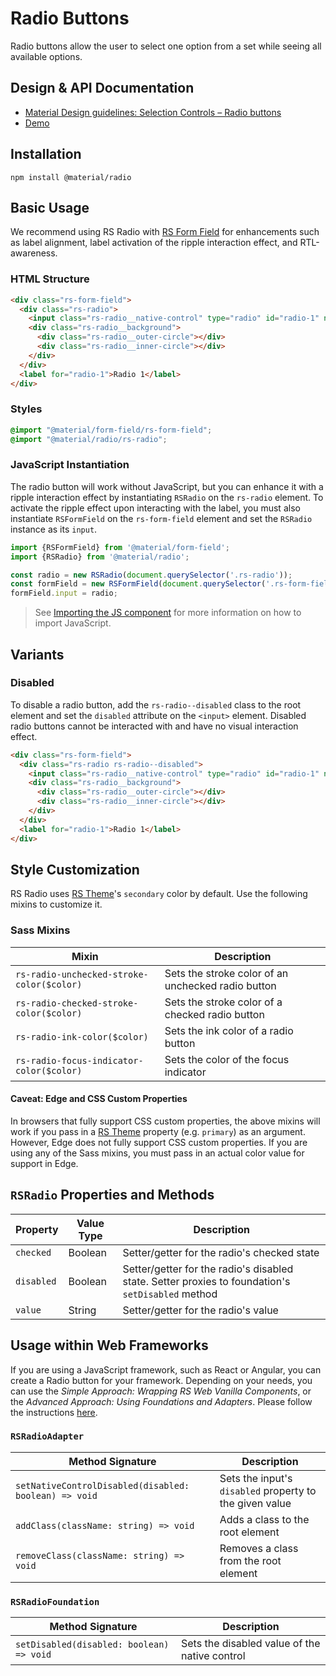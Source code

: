 <!--docs:
title: "Radio Buttons"
layout: detail
section: components
iconId: radio_button
path: /catalog/input-controls/radio-buttons/
-->

# Radio Buttons

<!--<div class="article__asset">
  <a class="article__asset-link"
     href="https://material-components.github.io/material-components-web-catalog/#/component/radio">
    <img src="{{ site.rootpath }}/images/rs_web_screenshots/radios.png" width="60" alt="Radio buttons screenshot">
  </a>
</div>-->

Radio buttons allow the user to select one option from a set while seeing all available options.

## Design & API Documentation

<ul class="icon-list">
  <li class="icon-list-item icon-list-item--spec">
    <a href="https://material.io/go/design-radio-buttons">Material Design guidelines: Selection Controls – Radio buttons</a>
  </li>
  <li class="icon-list-item icon-list-item--link">
    <a href="https://material-components.github.io/material-components-web-catalog/#/component/radio">Demo</a>
  </li>
</ul>

## Installation

```
npm install @material/radio
```

## Basic Usage

We recommend using RS Radio with [RS Form Field](../rs-form-field) for enhancements such as label alignment, label activation of the ripple interaction effect, and RTL-awareness.

### HTML Structure

```html
<div class="rs-form-field">
  <div class="rs-radio">
    <input class="rs-radio__native-control" type="radio" id="radio-1" name="radios" checked>
    <div class="rs-radio__background">
      <div class="rs-radio__outer-circle"></div>
      <div class="rs-radio__inner-circle"></div>
    </div>
  </div>
  <label for="radio-1">Radio 1</label>
</div>
```

### Styles

```scss
@import "@material/form-field/rs-form-field";
@import "@material/radio/rs-radio";
```

### JavaScript Instantiation

The radio button will work without JavaScript, but you can enhance it with a ripple interaction effect by instantiating `RSRadio` on the `rs-radio` element. To activate the ripple effect upon interacting with the label, you must also instantiate `RSFormField` on the `rs-form-field` element and set the `RSRadio` instance as its `input`.

```js
import {RSFormField} from '@material/form-field';
import {RSRadio} from '@material/radio';

const radio = new RSRadio(document.querySelector('.rs-radio'));
const formField = new RSFormField(document.querySelector('.rs-form-field'));
formField.input = radio;
```

> See [Importing the JS component](../../docs/importing-js.md) for more information on how to import JavaScript.

## Variants

### Disabled

To disable a radio button, add the `rs-radio--disabled` class to the root element and set the `disabled` attribute on the `<input>` element.
Disabled radio buttons cannot be interacted with and have no visual interaction effect.

```html
<div class="rs-form-field">
  <div class="rs-radio rs-radio--disabled">
    <input class="rs-radio__native-control" type="radio" id="radio-1" name="radios" disabled>
    <div class="rs-radio__background">
      <div class="rs-radio__outer-circle"></div>
      <div class="rs-radio__inner-circle"></div>
    </div>
  </div>
  <label for="radio-1">Radio 1</label>
</div>
```

## Style Customization

RS Radio uses [RS Theme](../rs-theme)'s `secondary` color by default. Use the following mixins to customize it.

### Sass Mixins

Mixin | Description
--- | ---
`rs-radio-unchecked-stroke-color($color)` | Sets the stroke color of an unchecked radio button
`rs-radio-checked-stroke-color($color)` | Sets the stroke color of a checked radio button
`rs-radio-ink-color($color)` | Sets the ink color of a radio button
`rs-radio-focus-indicator-color($color)` | Sets the color of the focus indicator

#### Caveat: Edge and CSS Custom Properties

In browsers that fully support CSS custom properties, the above mixins will work if you pass in a [RS Theme](../rs-theme) property (e.g. `primary`) as an argument. However, Edge does not fully support CSS custom properties. If you are using any of the Sass mixins, you must pass in an actual color value for support in Edge.

## `RSRadio` Properties and Methods

Property | Value Type | Description
--- | --- | ---
`checked` | Boolean | Setter/getter for the radio's checked state
`disabled` | Boolean | Setter/getter for the radio's disabled state. Setter proxies to foundation's `setDisabled` method
`value` | String | Setter/getter for the radio's value

## Usage within Web Frameworks

If you are using a JavaScript framework, such as React or Angular, you can create a Radio button for your framework. Depending on your needs, you can use the _Simple Approach: Wrapping RS Web Vanilla Components_, or the _Advanced Approach: Using Foundations and Adapters_. Please follow the instructions [here](../../docs/integrating-into-frameworks.md).

### `RSRadioAdapter`

Method Signature | Description
--- | ---
`setNativeControlDisabled(disabled: boolean) => void` | Sets the input's `disabled` property to the given value
`addClass(className: string) => void` | Adds a class to the root element
`removeClass(className: string) => void` | Removes a class from the root element

### `RSRadioFoundation`

Method Signature | Description
--- | ---
`setDisabled(disabled: boolean) => void` | Sets the disabled value of the native control

